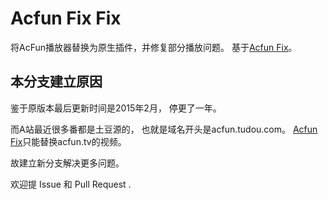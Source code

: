 # Acfun Fix Fix

将AcFun播放器替换为原生插件，并修复部分播放问题。
基于[Acfun Fix][acfun-fix]。


## 本分支建立原因

鉴于原版本最后更新时间是2015年2月，
停更了一年。

而A站最近很多番都是土豆源的，
也就是域名开头是acfun.tudou.com。
[Acfun Fix][acfun-fix]只能替换acfun.tv的视频。

故建立新分支解决更多问题。

欢迎提 Issue 和 Pull Request .


[acfun-fix]: http://www.talkshowcn.com/js/acfunfix.html

